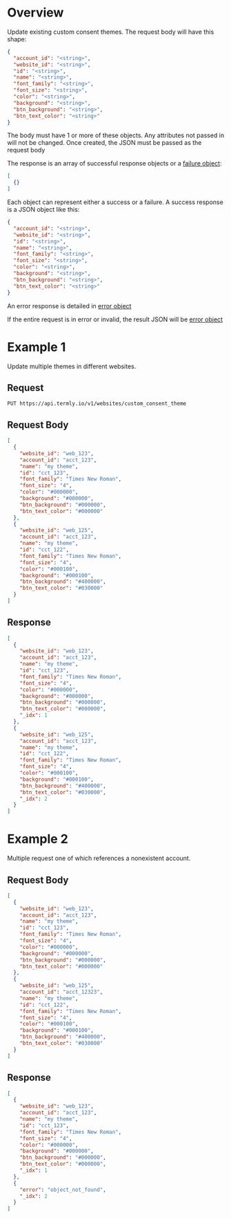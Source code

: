 # Overview

Update existing custom consent themes. The request body will have this shape:

```JSON
{
  "account_id": "<string>",
  "website_id": "<string>",
  "id": "<string>",
  "name": "<string>",
  "font_family": "<string>",
  "font_size": "<string>",
  "color": "<string>",
  "background": "<string>",
  "btn_background": "<string>",
  "btn_text_color": "<string>"
}
```

The body must have 1 or more of these objects. Any attributes not passed in will not be changed.  Once created, the JSON must be passed as the request body

The response is an array of successful response objects or a [failure object](../error_object.md):

```JSON
[
  {}
]
```

Each object can represent either a success or a failure. A success response is a JSON object like this:


```JSON
{
  "account_id": "<string>",
  "website_id": "<string>",
  "id": "<string>",
  "name": "<string>",
  "font_family": "<string>",
  "font_size": "<string>",
  "color": "<string>",
  "background": "<string>",
  "btn_background": "<string>",
  "btn_text_color": "<string>"
}
```

An error response is detailed in [error object](../error_object.md#delete-PUT-put-error-object)

If the entire request is in error or invalid, the result JSON will be [error object](../error_object.md#universal-errors)

# Example 1

Update multiple themes in different websites.

## Request

```
PUT https://api.termly.io/v1/websites/custom_consent_theme
```

## Request Body

```JSON
[
  {
    "website_id": "web_123",
    "account_id": "acct_123",
    "name": "my theme",
    "id": "cct_123",
    "font_family": "Times New Roman",
    "font_size": "4",
    "color": "#000000",
    "background": "#000000",
    "btn_background": "#000000",
    "btn_text_color": "#000000"
  },
  {
    "website_id": "web_125",
    "account_id": "acct_123",
    "name": "my theme",
    "id": "cct_122",
    "font_family": "Times New Roman",
    "font_size": "4",
    "color": "#000100",
    "background": "#000100",
    "btn_background": "#400000",
    "btn_text_color": "#030000"
  }
]
```

## Response

```JSON
[
  {
    "website_id": "web_123",
    "account_id": "acct_123",
    "name": "my theme",
    "id": "cct_123",
    "font_family": "Times New Roman",
    "font_size": "4",
    "color": "#000000",
    "background": "#000000",
    "btn_background": "#000000",
    "btn_text_color": "#000000",
    "_idx": 1
  },
  {
    "website_id": "web_125",
    "account_id": "acct_123",
    "name": "my theme",
    "id": "cct_122",
    "font_family": "Times New Roman",
    "font_size": "4",
    "color": "#000100",
    "background": "#000100",
    "btn_background": "#400000",
    "btn_text_color": "#030000",
    "_idx": 2
  }
]
```

# Example 2

Multiple request one of which references a nonexistent account.

## Request Body

```JSON
[
  {
    "website_id": "web_123",
    "account_id": "acct_123",
    "name": "my theme",
    "id": "cct_123",
    "font_family": "Times New Roman",
    "font_size": "4",
    "color": "#000000",
    "background": "#000000",
    "btn_background": "#000000",
    "btn_text_color": "#000000"
  },
  {
    "website_id": "web_125",
    "account_id": "acct_12323",
    "name": "my theme",
    "id": "cct_122",
    "font_family": "Times New Roman",
    "font_size": "4",
    "color": "#000100",
    "background": "#000100",
    "btn_background": "#400000",
    "btn_text_color": "#030000"
  }
]
```

## Response

```JSON
[
  {
    "website_id": "web_123",
    "account_id": "acct_123",
    "name": "my theme",
    "id": "cct_123",
    "font_family": "Times New Roman",
    "font_size": "4",
    "color": "#000000",
    "background": "#000000",
    "btn_background": "#000000",
    "btn_text_color": "#000000",
    "_idx": 1
  },
  {
    "error": "object_not_found",
    "_idx": 2
  }
]
```